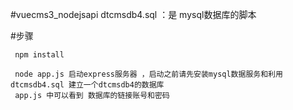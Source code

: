 #vuecms3_nodejsapi
dtcmsdb4.sql ：是 mysql数据库的脚本

#步骤
```
 npm install

 node app.js 启动express服务器 ，启动之前请先安装mysql数据服务和利用dtcmsdb4.sql 建立一个dtcmsdb4的数据库
 app.js 中可以看到 数据库的链接账号和密码
 

```

